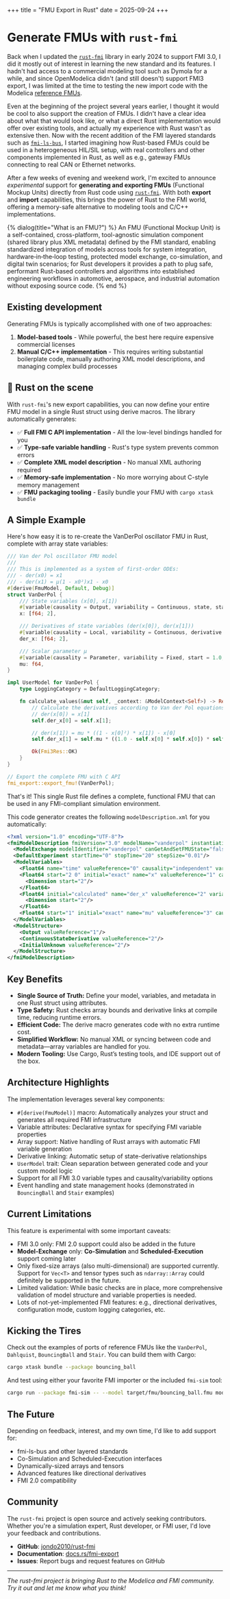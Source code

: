 +++
title = "FMU Export in Rust"
date = 2025-09-24
+++

# Generate FMUs with `rust-fmi`

Back when I updated the [`rust-fmi`](https://github.com/jondo2010/rust-fmi) library in early 2024 to support FMI 3.0, I did it mostly out of interest in learning the new standard and its features. I hadn't had access to a commercial modeling tool such as Dymola for a while, and since OpenModelica didn't (and still doesn't) support FMI3 export, I was limited at the time to testing the new import code with the Modelica [reference FMUs](https://github.com/modelica/Reference-FMUs).

Even at the beginning of the project several years earlier, I thought it would be cool to also support the creation of FMUs. I didn't have a clear idea about what that would look like, or what a direct Rust implementation would offer over existing tools, and actually my experience with Rust wasn't as extensive then. Now with the recent addition of the FMI layered standards such as [`fmi-ls-bus`](https://modelica.github.io/fmi-ls-bus/main), I started imagining how Rust-based FMUs could be used in a heterogeneous HIL/SIL setup, with real controllers and other components implemented in Rust, as well as e.g., gateway FMUs connecting to real CAN or Ethernet networks.

After a few weeks of evening and weekend work, I'm excited to announce _experimental_ support for **generating and exporting FMUs** (Functional Mockup Units) directly from Rust code using [`rust-fmi`](https://github.com/jondo2010/rust-fmi). With both **export** and **import** capabilities, this brings the power of Rust to the FMI world, offering a memory-safe alternative to modeling tools and C/C++ implementations.

{% dialog(title="What is an FMU?") %}
An FMU (Functional Mockup Unit) is a self-contained, cross-platform, tool-agnostic simulation component (shared library plus XML metadata) defined by the FMI standard, enabling standardized integration of models across tools for system integration, hardware‑in‑the‑loop testing, protected model exchange, co-simulation, and digital twin scenarios; for Rust developers it provides a path to plug safe, performant Rust-based controllers and algorithms into established engineering workflows in automotive, aerospace, and industrial automation without exposing source code.
{% end %}

## Existing development

Generating FMUs is typically accomplished with one of two approaches:

1. **Model-based tools** - While powerful, the best here require expensive commercial licenses
2. **Manual C/C++ implementation** - This requires writing substantial boilerplate code, manually authoring XML model descriptions, and managing complex build processes

## 🦀 Rust on the scene

With `rust-fmi`'s new export capabilities, you can now define your entire FMU model in a single Rust struct using derive macros. The library automatically generates:

- ✅ **Full FMI C API implementation** - All the low-level bindings handled for you  
- ✅ **Type-safe variable handling** - Rust's type system prevents common errors
- ✅ **Complete XML model description** - No manual XML authoring required
- ✅ **Memory-safe implementation** - No more worrying about C-style memory management
- ✅ **FMU packaging tooling** - Easily bundle your FMU with `cargo xtask bundle`

## A Simple Example

Here's how easy it is to re-create the VanDerPol oscillator FMU in Rust, complete with array state variables:

```rust
/// Van der Pol oscillator FMU model
///
/// This is implemented as a system of first-order ODEs:
/// - der(x0) = x1  
/// - der(x1) = μ(1 - x0²)x1 - x0
#[derive(FmuModel, Default, Debug)]
struct VanDerPol {
    /// State variables (x[0], x[1])
    #[variable(causality = Output, variability = Continuous, state, start = [2.0, 0.0], initial = Exact)]
    x: [f64; 2],

    /// Derivatives of state variables (der(x[0]), der(x[1]))
    #[variable(causality = Local, variability = Continuous, derivative = x, initial = Calculated)]
    der_x: [f64; 2],

    /// Scalar parameter μ
    #[variable(causality = Parameter, variability = Fixed, start = 1.0, initial = Exact)]
    mu: f64,
}

impl UserModel for VanDerPol {
    type LoggingCategory = DefaultLoggingCategory;

    fn calculate_values(&mut self, _context: &ModelContext<Self>) -> Result<Fmi3Res, Fmi3Error> {
        // Calculate the derivatives according to Van der Pol equations:
        // der(x[0]) = x[1]
        self.der_x[0] = self.x[1];

        // der(x[1]) = mu * ((1 - x[0]²) * x[1]) - x[0]
        self.der_x[1] = self.mu * ((1.0 - self.x[0] * self.x[0]) * self.x[1]) - self.x[0];

        Ok(Fmi3Res::OK)
    }
}

// Export the complete FMU with C API
fmi_export::export_fmu!(VanDerPol);
```

That's it! This single Rust file defines a complete, functional FMU that can be used in any FMI-compliant simulation environment.

This code generator creates the following `modelDescription.xml` for you automatically:
```xml
<?xml version="1.0" encoding="UTF-8"?>
<fmiModelDescription fmiVersion="3.0" modelName="vanderpol" instantiationToken="ec737b5d-a92d-5527-9670-10230e0879f7" description="Van der Pol oscillator FMU example ported from Reference FMUs" version="0.1.0" generationTool="rust-fmi" generationDateAndTime="2025-09-10T14:46:05.166472+00:00">
  <ModelExchange modelIdentifier="vanderpol" canGetAndSetFMUState="false" canSerializeFMUState="false"/>
  <DefaultExperiment startTime="0" stopTime="20" stepSize="0.01"/>
  <ModelVariables>
    <Float64 name="time" valueReference="0" causality="independent" variability="continuous" description="Simulation time"/>
    <Float64 start="2 0" initial="exact" name="x" valueReference="1" causality="output" variability="continuous">
      <Dimension start="2"/>
    </Float64>
    <Float64 initial="calculated" name="der_x" valueReference="2" variability="continuous">
      <Dimension start="2"/>
    </Float64>
    <Float64 start="1" initial="exact" name="mu" valueReference="3" causality="parameter" variability="fixed"/>
  </ModelVariables>
  <ModelStructure>
    <Output valueReference="1"/>
    <ContinuousStateDerivative valueReference="2"/>
    <InitialUnknown valueReference="2"/>
  </ModelStructure>
</fmiModelDescription>
```

## Key Benefits

- **Single Source of Truth:** Define your model, variables, and metadata in one Rust struct using attributes.
- **Type Safety:** Rust checks array bounds and derivative links at compile time, reducing runtime errors.
- **Efficient Code:** The derive macro generates code with no extra runtime cost.
- **Simplified Workflow:** No manual XML or syncing between code and metadata—array variables are handled for you.
- **Modern Tooling:** Use Cargo, Rust’s testing tools, and IDE support out of the box.

## Architecture Highlights
The implementation leverages several key components:

- `#[derive(FmuModel)]` macro: Automatically analyzes your struct and generates all required FMI infrastructure
- Variable attributes: Declarative syntax for specifying FMI variable properties
- Array support: Native handling of Rust arrays with automatic FMI variable generation
- Derivative linking: Automatic setup of state-derivative relationships
- `UserModel` trait: Clean separation between generated code and your custom model logic
- Support for all FMI 3.0 variable types and causality/variability options
- Event handling and state management hooks (demonstrated in `BouncingBall` and `Stair` examples)

## Current Limitations
This feature is experimental with some important caveats:

- FMI 3.0 only: FMI 2.0 support could also be added in the future
- **Model-Exchange** only: **Co-Simulation** and **Scheduled-Execution** support coming later
- Only fixed-size arrays (also multi-dimensional) are supported currently. Support for `Vec<T>` and tensor types such as `ndarray::Array` could definitely be supported in the future.
- Limited validation: While basic checks are in place, more comprehensive validation of model structure and variable properties is needed.
- Lots of not-yet-implemented FMI features: e.g., directional derivatives, configuration mode, custom logging categories, etc.

## Kicking the Tires

Check out the examples of ports of reference FMUs like the `VanDerPol`, `Dahlquist`, `BouncingBall` and `Stair`. You can build them with Cargo:
```bash
cargo xtask bundle --package bouncing_ball
```

And test using either your favorite FMI importer or the included `fmi-sim` tool:
```bash
cargo run --package fmi-sim -- --model target/fmu/bouncing_ball.fmu model-exchange
```

## The Future

Depending on feedback, interest, and my own time, I'd like to add support for:

- fmi-ls-bus and other layered standards
- Co-Simulation and Scheduled-Execution interfaces  
- Dynamically-sized arrays and tensors
- Advanced features like directional derivatives
- FMI 2.0 compatibility

## Community

The `rust-fmi` project is open source and actively seeking contributors. Whether you're a simulation expert, Rust developer, or FMI user, I'd love your feedback and contributions.

- **GitHub**: [jondo2010/rust-fmi](https://github.com/jondo2010/rust-fmi)
- **Documentation**: [docs.rs/fmi-export](https://docs.rs/fmi-export)
- **Issues**: Report bugs and request features on GitHub

---
*The rust-fmi project is bringing Rust to the Modelica and FMI community. Try it out and let me know what you think!*